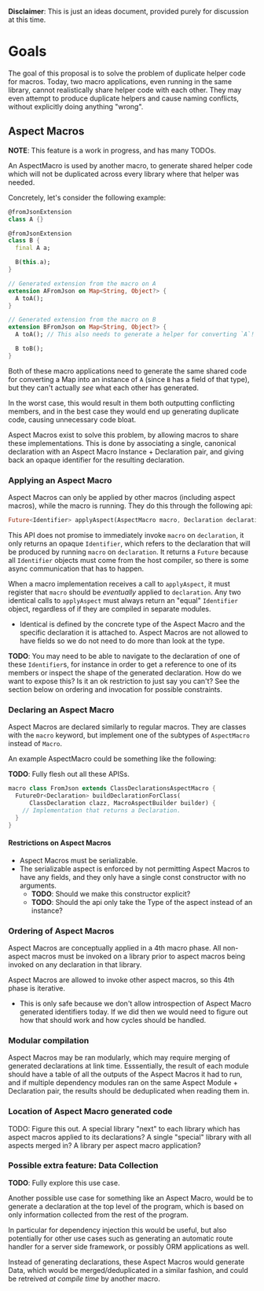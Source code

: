 **Disclaimer**: This is just an ideas document, provided purely for discussion
at this time.

# Goals

The goal of this proposal is to solve the problem of duplicate helper code for
macros. Today, two macro applications, even running in the same library, cannot
realistically share helper code with each other. They may even attempt to
produce duplicate helpers and cause naming conflicts, without explicitly doing
anything "wrong".

## Aspect Macros

**NOTE**: This feature is a work in progress, and has many TODOs.

An AspectMacro is used by another macro, to generate shared helper code which
will not be duplicated across every library where that helper was needed.

Concretely, let's consider the following example:

```dart
@fromJsonExtension
class A {}

@fromJsonExtension
class B {
  final A a;

  B(this.a);
}

// Generated extension from the macro on A
extension AFromJson on Map<String, Object?> {
  A toA();
}

// Generated extension from the macro on B
extension BFromJson on Map<String, Object?> {
  A toA(); // This also needs to generate a helper for converting `A`!

  B toB();
}
```

Both of these macro applications need to generate the same shared code for
converting a Map into an instance of `A` (since `B` has a field of that type),
but they can't actually _see_ what each other has generated.

In the worst case, this would result in them both outputting conflicting
members, and in the best case they would end up generating duplicate code,
causing unnecessary code bloat.

Aspect Macros exist to solve this problem, by allowing macros to share these
implementations. This is done by associating a single, canonical declaration
with an Aspect Macro Instance + Declaration pair, and giving back an opaque
identifier for the resulting declaration.

### Applying an Aspect Macro

Aspect Macros can only be applied by other macros (including aspect macros),
while the macro is running. They do this through the following api:

```dart
Future<Identifier> applyAspect(AspectMacro macro, Declaration declaration);
```

This API does not promise to immediately invoke `macro` on `declaration`, it
only returns an opaque `Identifier`, which refers to the declaration that will
be produced by running `macro` on `declaration`. It returns a `Future` because
all `Identifier` objects must come from the host compiler, so there is some
async communication that has to happen.

When a macro implementation receives a call to `applyAspect`, it must register
that `macro` should be _eventually_ applied to `declaration`. Any two identical
calls to `applyAspect` must always return an "equal" `Identifier` object,
regardless of if they are compiled in separate modules.

  - Identical is defined by the concrete type of the Aspect Macro and the
    specific declaration it is attached to. Aspect Macros are not allowed to
    have fields so we do not need to do more than look at the type.

**TODO**: You may need to be able to navigate to the declaration of one of these
`Identifier`s, for instance in order to get a reference to one of its members or
inspect the shape of the generated declaration. How do we want to expose this?
Is it an ok restriction to just say you can't? See the section below on ordering
and invocation for possible constraints.

### Declaring an Aspect Macro

Aspect Macros are declared similarly to regular macros. They are classes with
the `macro` keyword, but implement one of the subtypes of `AspectMacro` instead
of `Macro`.

An example AspectMacro could be something like the following:

**TODO**: Fully flesh out all these APISs.

```dart
macro class FromJson extends ClassDeclarationsAspectMacro {
  FutureOr<Declaration> buildDeclarationForClass(
      ClassDeclaration clazz, MacroAspectBuilder builder) {
    // Implementation that returns a Declaration.
  }
}
```

#### Restrictions on Aspect Macros

- Aspect Macros must be serializable.
- The serializable aspect is enforced by not permitting Aspect Macros to have
  any fields, and they only have a single const constructor with no arguments.
  - **TODO**: Should we make this constructor explicit?
  - **TODO**: Should the api only take the Type of the aspect instead of an
    instance?

### Ordering of Aspect Macros

Aspect Macros are conceptually applied in a 4th macro phase. All non-aspect
macros must be invoked on a library prior to aspect macros being invoked on any
declaration in that library.

Aspect Macros are allowed to invoke other aspect macros, so this 4th phase is
iterative.

- This is only safe because we don't allow introspection of Aspect Macro
  generated identifiers today. If we did then we would need to figure out how
  that should work and how cycles should be handled.

### Modular compilation

Aspect Macros may be ran modularly, which may require merging of generated
declarations at link time. Esssentially, the result of each module should have
a table of all the outputs of the Aspect Macros it had to run, and if multiple
dependency modules ran on the same Aspect Module + Declaration pair, the results
should be deduplicated when reading them in.

### Location of Aspect Macro generated code

TODO: Figure this out. A special library "next" to each library which has aspect
macros applied to its declarations? A single "special" library with all aspects
merged in? A library per aspect macro application?

### Possible extra feature: Data Collection

**TODO**: Fully explore this use case.

Another possible use case for something like an Aspect Macro, would be to
generate a declaration at the top level of the program, which is based on only
information collected from the rest of the program.

In particular for dependency injection this would be useful, but also
potentially for other use cases such as generating an automatic route handler
for a server side framework, or possibly ORM applications as well.

Instead of generating declarations, these Aspect Macros would generate Data,
which would be merged/deduplicated in a similar fashion, and could be retreived
_at compile time_ by another macro.

